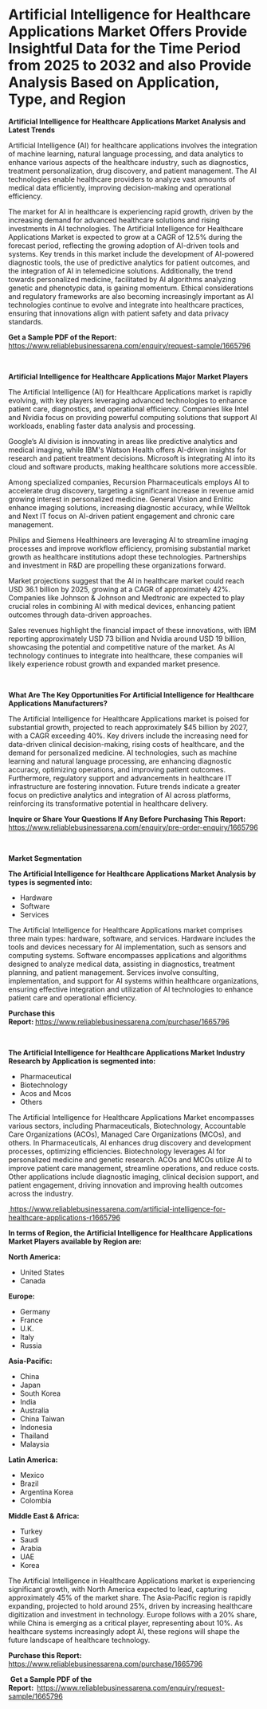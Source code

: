 <p><h1>Artificial Intelligence for Healthcare Applications Market Offers Provide Insightful Data for the Time Period from 2025 to 2032 and also Provide Analysis Based on Application, Type, and Region</h1></p><p><strong>Artificial Intelligence for Healthcare Applications Market Analysis and Latest Trends</strong></p>
<p><p>Artificial Intelligence (AI) for healthcare applications involves the integration of machine learning, natural language processing, and data analytics to enhance various aspects of the healthcare industry, such as diagnostics, treatment personalization, drug discovery, and patient management. The AI technologies enable healthcare providers to analyze vast amounts of medical data efficiently, improving decision-making and operational efficiency.</p><p>The market for AI in healthcare is experiencing rapid growth, driven by the increasing demand for advanced healthcare solutions and rising investments in AI technologies. The Artificial Intelligence for Healthcare Applications Market is expected to grow at a CAGR of 12.5% during the forecast period, reflecting the growing adoption of AI-driven tools and systems. Key trends in this market include the development of AI-powered diagnostic tools, the use of predictive analytics for patient outcomes, and the integration of AI in telemedicine solutions. Additionally, the trend towards personalized medicine, facilitated by AI algorithms analyzing genetic and phenotypic data, is gaining momentum. Ethical considerations and regulatory frameworks are also becoming increasingly important as AI technologies continue to evolve and integrate into healthcare practices, ensuring that innovations align with patient safety and data privacy standards.</p></p>
<p><strong>Get a Sample PDF of the Report:&nbsp;</strong> <a href="https://www.reliablebusinessarena.com/enquiry/request-sample/1665796?utm_campaign=3061&utm_medium=2&utm_source=Github&utm_content=ia&utm_term=20042025&utm_id=artificial-intelligence-for-healthcare-applications">https://www.reliablebusinessarena.com/enquiry/request-sample/1665796</a></p>
<p>&nbsp;</p>
<p><strong>Artificial Intelligence for Healthcare Applications Major Market Players</strong></p>
<p><p>The Artificial Intelligence (AI) for Healthcare Applications market is rapidly evolving, with key players leveraging advanced technologies to enhance patient care, diagnostics, and operational efficiency. Companies like Intel and Nvidia focus on providing powerful computing solutions that support AI workloads, enabling faster data analysis and processing.</p><p>Google’s AI division is innovating in areas like predictive analytics and medical imaging, while IBM's Watson Health offers AI-driven insights for research and patient treatment decisions. Microsoft is integrating AI into its cloud and software products, making healthcare solutions more accessible.</p><p>Among specialized companies, Recursion Pharmaceuticals employs AI to accelerate drug discovery, targeting a significant increase in revenue amid growing interest in personalized medicine. General Vision and Enlitic enhance imaging solutions, increasing diagnostic accuracy, while Welltok and Next IT focus on AI-driven patient engagement and chronic care management.</p><p>Philips and Siemens Healthineers are leveraging AI to streamline imaging processes and improve workflow efficiency, promising substantial market growth as healthcare institutions adopt these technologies. Partnerships and investment in R&D are propelling these organizations forward.</p><p>Market projections suggest that the AI in healthcare market could reach USD 36.1 billion by 2025, growing at a CAGR of approximately 42%. Companies like Johnson & Johnson and Medtronic are expected to play crucial roles in combining AI with medical devices, enhancing patient outcomes through data-driven approaches.</p><p>Sales revenues highlight the financial impact of these innovations, with IBM reporting approximately USD 73 billion and Nvidia around USD 19 billion, showcasing the potential and competitive nature of the market. As AI technology continues to integrate into healthcare, these companies will likely experience robust growth and expanded market presence.</p></p>
<p>&nbsp;</p>
<p><strong>What Are The Key Opportunities For Artificial Intelligence for Healthcare Applications Manufacturers?</strong></p>
<p><p>The Artificial Intelligence for Healthcare Applications market is poised for substantial growth, projected to reach approximately $45 billion by 2027, with a CAGR exceeding 40%. Key drivers include the increasing need for data-driven clinical decision-making, rising costs of healthcare, and the demand for personalized medicine. AI technologies, such as machine learning and natural language processing, are enhancing diagnostic accuracy, optimizing operations, and improving patient outcomes. Furthermore, regulatory support and advancements in healthcare IT infrastructure are fostering innovation. Future trends indicate a greater focus on predictive analytics and integration of AI across platforms, reinforcing its transformative potential in healthcare delivery.</p></p>
<p><strong>Inquire or Share Your Questions If Any Before Purchasing This Report:</strong> <a href="https://www.reliablebusinessarena.com/enquiry/pre-order-enquiry/1665796?utm_campaign=3061&utm_medium=2&utm_source=Github&utm_content=ia&utm_term=20042025&utm_id=artificial-intelligence-for-healthcare-applications">https://www.reliablebusinessarena.com/enquiry/pre-order-enquiry/1665796</a></p>
<p>&nbsp;</p>
<p><strong>Market Segmentation</strong></p>
<p><strong>The Artificial Intelligence for Healthcare Applications Market Analysis by types is segmented into:</strong></p>
<p><ul><li>Hardware</li><li>Software</li><li>Services</li></ul></p>
<p><p>The Artificial Intelligence for Healthcare Applications market comprises three main types: hardware, software, and services. Hardware includes the tools and devices necessary for AI implementation, such as sensors and computing systems. Software encompasses applications and algorithms designed to analyze medical data, assisting in diagnostics, treatment planning, and patient management. Services involve consulting, implementation, and support for AI systems within healthcare organizations, ensuring effective integration and utilization of AI technologies to enhance patient care and operational efficiency.</p></p>
<p><strong>Purchase this Report:&nbsp;</strong><a href="https://www.reliablebusinessarena.com/purchase/1665796?utm_campaign=3061&utm_medium=2&utm_source=Github&utm_content=ia&utm_term=20042025&utm_id=artificial-intelligence-for-healthcare-applications">https://www.reliablebusinessarena.com/purchase/1665796</a></p>
<p>&nbsp;</p>
<p><strong>The Artificial Intelligence for Healthcare Applications Market Industry Research by Application is segmented into:</strong></p>
<p><ul><li>Pharmaceutical</li><li>Biotechnology</li><li>Acos and Mcos</li><li>Others</li></ul></p>
<p><p>The Artificial Intelligence for Healthcare Applications Market encompasses various sectors, including Pharmaceuticals, Biotechnology, Accountable Care Organizations (ACOs), Managed Care Organizations (MCOs), and others. In Pharmaceuticals, AI enhances drug discovery and development processes, optimizing efficiencies. Biotechnology leverages AI for personalized medicine and genetic research. ACOs and MCOs utilize AI to improve patient care management, streamline operations, and reduce costs. Other applications include diagnostic imaging, clinical decision support, and patient engagement, driving innovation and improving health outcomes across the industry.</p></p>
<p><a href="https://www.reliablebusinessarena.com/artificial-intelligence-for-healthcare-applications-r1665796?utm_campaign=3061&utm_medium=2&utm_source=Github&utm_content=ia&utm_term=20042025&utm_id=artificial-intelligence-for-healthcare-applications">&nbsp;https://www.reliablebusinessarena.com/artificial-intelligence-for-healthcare-applications-r1665796</a></p>
<p><strong>In terms of Region, the Artificial Intelligence for Healthcare Applications Market Players available by Region are:</strong></p>
<p>
    <p> <strong> North America: </strong>
        <ul>
            <li>United States</li>
            <li>Canada</li>
        </ul>
        </p> 
    <p> <strong> Europe: </strong>
        <ul>
            <li>Germany</li>
            <li>France</li>
            <li>U.K.</li>
            <li>Italy</li>
            <li>Russia</li>
        </ul>
        </p> 
    <p> <strong> Asia-Pacific: </strong>
        <ul>
            <li>China</li>
            <li>Japan</li>
            <li>South Korea</li>
            <li>India</li>
            <li>Australia</li>
            <li>China Taiwan</li>
            <li>Indonesia</li>
            <li>Thailand</li>
            <li>Malaysia</li>
        </ul>
        </p> 
    <p> <strong> Latin America: </strong>
        <ul>
            <li>Mexico</li>
            <li>Brazil</li>
            <li>Argentina Korea</li>
            <li>Colombia</li>
        </ul>
        </p> 
    <p> <strong> Middle East & Africa: </strong>
        <ul>
            <li>Turkey</li>
            <li>Saudi</li>
            <li>Arabia</li>
            <li>UAE</li>
            <li>Korea</li>
        </ul>
    </p>
    </p>
<p><p>The Artificial Intelligence in Healthcare Applications market is experiencing significant growth, with North America expected to lead, capturing approximately 45% of the market share. The Asia-Pacific region is rapidly expanding, projected to hold around 25%, driven by increasing healthcare digitization and investment in technology. Europe follows with a 20% share, while China is emerging as a critical player, representing about 10%. As healthcare systems increasingly adopt AI, these regions will shape the future landscape of healthcare technology.</p></p>
<p><strong>Purchase this Report: </strong><a href="https://www.reliablebusinessarena.com/purchase/1665796?utm_campaign=3061&utm_medium=2&utm_source=Github&utm_content=ia&utm_term=20042025&utm_id=artificial-intelligence-for-healthcare-applications">https://www.reliablebusinessarena.com/purchase/1665796</a></p>
<p>&nbsp;<strong>Get a Sample PDF of the Report:&nbsp;&nbsp;</strong><a href="https://www.reliablebusinessarena.com/enquiry/request-sample/1665796?utm_campaign=3061&utm_medium=2&utm_source=Github&utm_content=ia&utm_term=20042025&utm_id=artificial-intelligence-for-healthcare-applications">https://www.reliablebusinessarena.com/enquiry/request-sample/1665796</a></p>
<p><strong></strong></p>
<p><p></p><p></p><p></p></p>